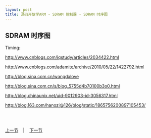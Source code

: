 ```yaml
---
layout: post
title: 源码开放学ARM - SDRAM 控制器 - SDRAM 时序图
---
```


## SDRAM 时序图
Timing:

<http://www.cnblogs.com/iqstudy/articles/2034422.html>

<http://www.cnblogs.com/adamite/archive/2010/05/22/1422792.html>

<http://blog.sina.com.cn/wangdxlove>

<http://blog.sina.com.cn/s/blog_5755d4b70100b3o0.html>

<http://blog.chinaunix.net/uid-9012903-id-3056317.html>

<http://blog.163.com/hanozi@126/blog/static/1865756200897105453/>
		

<br> <br> 
<div> <a href="chp6-2.html">上一节</a> &nbsp;&nbsp; | &nbsp;&nbsp; <a href="chp6-4.html">下一节</a> </div> <br> <br>